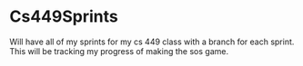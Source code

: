 # Cs449Sprints
Will have all of my sprints for my cs 449 class with a branch for each sprint.
This will be tracking my progress of making the sos game.
